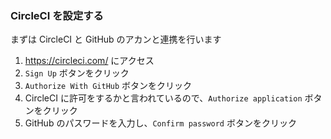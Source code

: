 ### CircleCI を設定する
まずは CircleCI と GitHub のアカンと連携を行います

1. https://circleci.com/ にアクセス
2. `Sign Up` ボタンをクリック
3. `Authorize With GitHub` ボタンをクリック
4. CircleCI に許可をするかと言われているので、`Authorize application` ボタンをクリック
5. GitHub のパスワードを入力し、`Confirm password` ボタンをクリック

